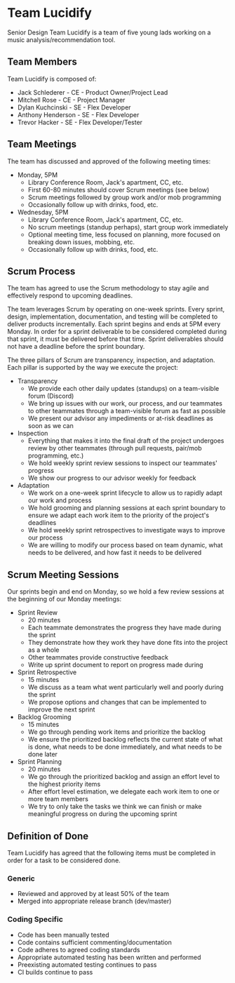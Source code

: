 # Team Lucidify

Senior Design Team Lucidify is a team of five young lads working on a music analysis/recommendation tool.

## Team Members

Team Lucidify is composed of:

- Jack Schlederer - CE - Product Owner/Project Lead
- Mitchell Rose - CE - Project Manager
- Dylan Kuchcinski - SE - Flex Developer
- Anthony Henderson - SE - Flex Developer
- Trevor Hacker - SE - Flex Developer/Tester

## Team Meetings

The team has discussed and approved of the following meeting times:

- Monday, 5PM
    - Library Conference Room, Jack's apartment, CC, etc.
    - First 60-80 minutes should cover Scrum meetings (see below)
    - Scrum meetings followed by group work and/or mob programming
    - Occasionally follow up with drinks, food, etc.
- Wednesday, 5PM
    - Library Conference Room, Jack's apartment, CC, etc.
    - No scrum meetings (standup perhaps), start group work immediately
    - Optional meeting time, less focused on planning, more focused on breaking down issues, mobbing, etc.
    - Occasionally follow up with drinks, food, etc.

## Scrum Process

The team has agreed to use the Scrum methodology to stay agile and effectively respond to upcoming deadlines.

The team leverages Scrum by operating on one-week sprints. Every sprint, design, implementation, documentation, and testing will be completed to deliver products incrementally. Each sprint begins and ends at 5PM every Monday. In order for a sprint deliverable to be considered completed during that sprint, it must be delivered before that time. Sprint deliverables should not have a deadline before the sprint boundary.

The three pillars of Scrum are transparency, inspection, and adaptation. Each pillar is supported by the way we execute the project:

- Transparency
    - We provide each other daily updates (standups) on a team-visible forum (Discord)
    - We bring up issues with our work, our process, and our teammates to other teammates through a team-visible forum as fast as possible
    - We present our advisor any impediments or at-risk deadlines as soon as we can
- Inspection
    - Everything that makes it into the final draft of the project undergoes review by other teammates (through pull requests, pair/mob programming, etc.)
    - We hold weekly sprint review sessions to inspect our teammates' progress
    - We show our progress to our advisor weekly for feedback
- Adaptation
    - We work on a one-week sprint lifecycle to allow us to rapidly adapt our work and process
    - We hold grooming and planning sessions at each sprint boundary to ensure we adapt each work item to the priority of the project's deadlines
    - We hold weekly sprint retrospectives to investigate ways to improve our process
    - We are willing to modify our process based on team dynamic, what needs to be delivered, and how fast it needs to be delivered

## Scrum Meeting Sessions

Our sprints begin and end on Monday, so we hold a few review sessions at the beginning of our Monday meetings:

- Sprint Review
    - 20 minutes
    - Each teammate demonstrates the progress they have made during the sprint
    - They demonstrate how they work they have done fits into the project as a whole
    - Other teammates provide constructive feedback
    - Write up sprint document to report on progress made during
- Sprint Retrospective
    - 15 minutes
    - We discuss as a team what went particularly well and poorly during the sprint
    - We propose options and changes that can be implemented to improve the next sprint
- Backlog Grooming
    - 15 minutes
    - We go through pending work items and prioritize the backlog
    - We ensure the prioritized backlog reflects the current state of what is done, what needs to be done immediately, and what needs to be done later
- Sprint Planning
    - 20 minutes
    - We go through the prioritized backlog and assign an effort level to the highest priority items
    - After effort level estimation, we delegate each work item to one or more team members
    - We try to only take the tasks we think we can finish or make meaningful progress on during the upcoming sprint

## Definition of Done

Team Lucidify has agreed that the following items must be completed in order for a task to be considered done.

### Generic

- Reviewed and approved by at least 50% of the team
- Merged into appropriate release branch (dev/master)

### Coding Specific

- Code has been manually tested
- Code contains sufficient commenting/documentation
- Code adheres to agreed coding standards
- Appropriate automated testing has been written and performed
- Preexisting automated testing continues to pass
- CI builds continue to pass